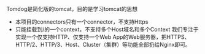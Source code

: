 Tomdog是简化版的tomcat，目的是学习tomcat的思想
- 本项目的connectors只有一个connector，不支持Https
- 只能挂载到/的一个context，不支持多个Host域名和多个Context
我们专注于实现一个仅支持HTTP、仅支持一个Web App的Web服务器，把HTTPS、HTTP/2、HTTP/3、Host、Cluster（集群）等功能全部扔给Nginx即可。
